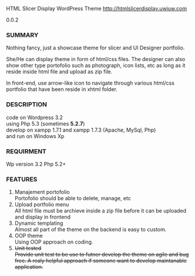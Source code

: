 HTML Slicer Display WordPress Theme http://htmlslicerdisplay.uwiuw.com

0.0.2

<h3>SUMMARY</h3>

Nothing fancy, just a showcase theme for slicer and UI Designer portfolio.
<p>She/He can display theme in form of html/css files. The designer can also show other
    type portofolio such as photograph, icon lists, etc as long as it reside inside html
    file and upload as zip file.</p>
<p> In front-end, use arrow-like icon to navigate through
    various html/css portfolio that have been reside in xhtml folder.</p>

<h3>DESCRIPTION</h3>
code on Wordpress 3.2<br/> using Php 5.3 (sometimes <strong> 5.2.7</strong>)<br/>
develop on xampp 1.7.1 and xampp 1.7.3 (Apache, MySql, Php) <br/>
and run on Windows Xp

<h3>REQUIRMENT</h3>
Wp version 3.2
Php 5.2+

<h3>FEATURES</h3>
<ol>
    <li>Manajement portofolio
        <br/>Portofolio should be able to delete, manage, etc
    </li>
    <li>Upload portfolio menu
        <br/>All html file must be archieve inside a zip file before it can be uploaded and display in frontend
    </li>
    <li>Dynamic templating
        <br/>Almost all part of the theme on the backend is easy to custom.
    </li>
    <li>OOP theme
        <br/>Using OOP approach on coding.
    </li>
    <li><del>Unit tested
            <br/>Provide unit test to be use to futner develop the theme on agile and
            bug free. A realy helpful approach if someone want to develop maintanable
            application.</del>
    </li>
</ol>